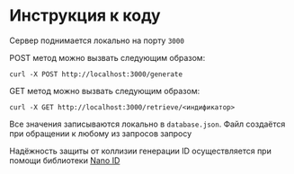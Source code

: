 # Инструкция к коду

Сервер поднимается локально на порту `3000`

POST метод можно вызвать следующим образом:
```
curl -X POST http://localhost:3000/generate
```

GET метод можно вызвать следующим образом:
```
curl -X GET http://localhost:3000/retrieve/<индификатор>
```

Все значения записываются локально в `database.json`. Файл создаётся при обращении к любому из запросов запросу

Надёжность защиты от коллизии генерации ID осуществляется при помощи библиотеки [Nano ID](https://zelark.github.io/nano-id-cc/)
